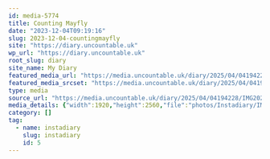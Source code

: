 ```yaml
---
id: media-5774
title: Counting Mayfly
date: "2023-12-04T09:19:16"
slug: 2023-12-04-countingmayfly
site: "https://diary.uncountable.uk"
wp_url: "https://diary.uncountable.uk"
root_slug: diary
site_name: My Diary
featured_media_url: "https://media.uncountable.uk/diary/2025/04/04194228/IMG20231204091916-scaled.webp"
featured_media_srcset: "https://media.uncountable.uk/diary/2025/04/04194228/IMG20231204091916-225x300.webp 225w, https://media.uncountable.uk/diary/2025/04/04194228/IMG20231204091916-768x1024.webp 768w, https://media.uncountable.uk/diary/2025/04/04194228/IMG20231204091916-150x150.webp 150w, https://media.uncountable.uk/diary/2025/04/04194228/IMG20231204091916-480x640.webp 480w, https://media.uncountable.uk/diary/2025/04/04194228/IMG20231204091916-scaled.webp 1920w"
type: media
source_url: "https://media.uncountable.uk/diary/2025/04/04194228/IMG20231204091916-scaled.webp"
media_details: {"width":1920,"height":2560,"file":"photos/Instadiary/IMG20231204091916-scaled.webp","filesize":158068,"sizes":{"medium":{"file":"IMG20231204091916-225x300.webp","width":225,"height":300,"filesize":9690,"mime_type":"image/webp","source_url":"https://media.uncountable.uk/diary/2025/04/04194228/IMG20231204091916-225x300.webp"},"large":{"file":"IMG20231204091916-768x1024.webp","width":768,"height":1024,"filesize":50582,"mime_type":"image/webp","source_url":"https://media.uncountable.uk/diary/2025/04/04194228/IMG20231204091916-768x1024.webp"},"thumbnail":{"file":"IMG20231204091916-150x150.webp","width":150,"height":150,"filesize":3956,"mime_type":"image/webp","source_url":"https://media.uncountable.uk/diary/2025/04/04194228/IMG20231204091916-150x150.webp"},"mobwidth":{"file":"IMG20231204091916-480x640.webp","width":480,"height":640,"filesize":26744,"mime_type":"image/webp","source_url":"https://media.uncountable.uk/diary/2025/04/04194228/IMG20231204091916-480x640.webp"},"full":{"file":"IMG20231204091916-scaled.webp","width":1920,"height":2560,"mime_type":"image/webp","source_url":"https://media.uncountable.uk/diary/2025/04/04194228/IMG20231204091916-scaled.webp"}},"image_meta":{"aperture":"0","credit":"","camera":"","caption":"","created_timestamp":"0","copyright":"","focal_length":"0","iso":"0","shutter_speed":"0","title":"","orientation":"0","keywords":[]},"original_image":"IMG20231204091916.webp"}
category: []
tag:
  - name: instadiary
    slug: instadiary
    id: 5
---
```


